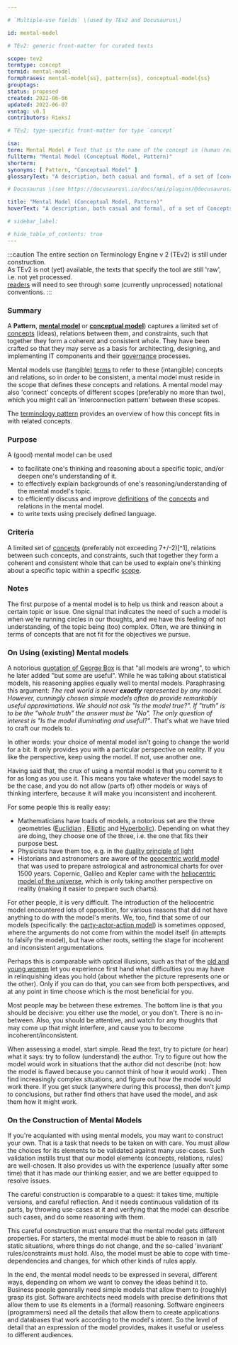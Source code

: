 ```yaml
---

# `Multiple-use fields` \(used by TEv2 and Docusaurus\)

id: mental-model

# TEv2: generic front-matter for curated texts

scope: tev2
termtype: concept
termid: mental-model
formphrases: mental-model{ss}, pattern{ss}, conceptual-model{ss}
grouptags:
status: proposed
created: 2022-06-06
updated: 2022-06-07
vsntag: v0.1
contributors: RieksJ

# TEv2: type-specific front-matter for type `concept`

isa:
term: Mental Model # Text that is the name of the concept in (human readable) texts.
fullterm: "Mental Model (Conceptual Model, Pattern)"
shorterm:
synonyms: [ Pattern, "Conceptual Model" ]
glossaryText: "A description, both casual and formal, of a set of [concepts](@) (ideas), relations between them, and constraints, that together form a coherent and consistent 'viewpoint', or 'way of thinking' about a certain topic."

# Docusaurus \(see https://docusaurus\.io/docs/api/plugins/@docusaurus/plugin-content-docs#markdown-front-matter\):

title: "Mental Model (Conceptual Model, Pattern)"
hoverText: "A description, both casual and formal, of a set of Concepts (ideas), relations between them, and constraints, that together form a coherent and consistent 'viewpoint', or 'way of thinking' about a certain topic."

# sidebar_label:

# hide_table_of_contents: true
---
```


:::caution
The entire section on Terminology Engine v 2 (TEv2) is still under construction.\
As TEv2 is not (yet) available, the texts that specify the tool are still 'raw', i.e. not yet
processed.\
[readers](@) will need to see through some (currently unprocessed) notational
conventions.
:::

### Summary

A **Pattern**, **[mental model](https://en.wikipedia.org/wiki/Mental_model)**
or **[conceptual model](https://en.wikipedia.org/wiki/Conceptual_model)**) captures a limited set
of [concepts](@) (ideas), relations between them, and constraints, such that together they form a
coherent and consistent whole. They have been crafted so that they may serve as a basis for
architecting, designing, and implementing IT components and their [governance](@) processes.

Mental models use (tangible) [terms](@) to refer to these (intangible) concepts and relations, so in
order to be consistent, a mental model must reside in the scope that defines these concepts and
relations. A mental model may also 'connect' concepts of different scopes (preferably no more than
two), which you might call an 'interconnection pattern' between these scopes.

The [terminology pattern](pattern-terminology@) provides an overview of how this concept fits in
with related concepts.

### Purpose

A (good) mental model can be used

- to facilitate one's thinking and reasoning about a specific topic, and/or deepen one's
  understanding of it.
- to effectively explain backgrounds of one's reasoning/understanding of the mental model's topic.
- to efficiently discuss and improve [definitions](@) of the [concepts](@) and relations in the
  mental model.
- to write texts using precisely defined language.

### Criteria

A limited set of [concepts](@) (preferably not exceeding 7+/-2)[^1], relations between such
concepts, and constraints, such that together they form a coherent and consistent whole that can be
used to explain one's thinking about a specific topic within a specific [scope](@).

### Notes

The first purpose of a mental model is to help us think and reason about a certain topic or issue.
One signal that indicates the need of such a model is when we're running circles in our thoughts,
and we have this feeling of not understanding, of the topic being (too) complex. Often, we are
thinking in terms of concepts that are not fit for the objectives we pursue.

### On Using (existing) Mental models

A
notorious [quotation of George Box](https://en.wikipedia.org/wiki/All_models_are_wrong#Quotations_of_George_Box)
is that "all models are wrong", to which he later added "but some are useful". While he was talking
about statistical models, his reasoning applies equally well to mental models. Paraphrasing this
argument: *The real world is never ***exactly*** represented by any model. However, cunningly chosen
simple models often do provide remarkably useful approximations. We should not ask "Is the model
true?". If "truth" is to be the "whole truth" the answer must be "No". The only question of interest
is "Is the model illuminating and useful?"*. That's what we have tried to craft our models to.

In other words: your choice of mental model isn't going to change the world for a bit. It only
provides you with a particular perspective on reality. If you like the perspective, keep using the
model. If not, use another one.

Having said that, the crux of using a mental model is that you commit to it for as long as you use
it. This means you take whatever the model says to be the case, and you do not allow (parts of)
other models or ways of thinking interfere, because it will make you inconsistent and incoherent.

For some people this is really easy:

- Mathematicians have loads of models, a notorious set are the three
  geometries ([Euclidian](https://en.wikipedia.org/wiki/Euclidean_geometry)
  , [Elliptic](https://en.wikipedia.org/wiki/Non-Euclidean_geometry#Elliptic_geometry)
  and [Hyperbolic](https://en.wikipedia.org/wiki/Non-Euclidean_geometry#Hyperbolic_geometry)).
  Depending on what they are doing, they choose one of the three, i.e. the one that fits their
  purpose best.
- Physicists have them too, e.g. in
  the [duality principle of light](https://en.wikipedia.org/wiki/Wave%E2%80%93particle_duality)
- Historians and astronomers are aware of
  the [geocentric world model](https://en.wikipedia.org/wiki/Geocentric_model) that was used to
  prepare astrological and astronomical charts for over 1500 years. Copernic, Galileo and Kepler
  came with the [heliocentric model of the universe](https://en.wikipedia.org/wiki/Heliocentrism),
  which is only taking another perspective on reality (making it easier to prepare such charts).

For other people, it is very difficult. The introduction of the heliocentric model encountered lots
of opposition, for various reasons that did not have anything to do with the model's merits. We,
too, find that some of our models (specifically: the [party-actor-action model](@)) is sometimes
opposed, where the arguments do not come from within the model itself (in attempts to falsify the
model), but have other roots, setting the stage for incoherent and inconsistent argumentations.

Perhaps this is comparable with optical illusions, such as that of
the [old and young women](https://www.google.com/search?source=univ&tbm=isch&q=optical+illusions+old+young+woman&fir=YIllsD9jihWxTM%252C1sZUL2jWNPvfxM%252C_%253BhsIzlU__RDe_nM%252Cyfw5Hii3UEmJHM%252C_%253Bk64g32oWxpYe8M%252CkqkPUja_z9NllM%252C_%253BFKMuqWLTX2wGtM%252CnTNCHp33apIpSM%252C_%253BEFfy6TSa8qgljM%252CPC_q2aBWJ95QfM%252C_%253BkFbAhDyYIR5MVM%252CWj0wk8hGQLHjWM%252C_%253BAX8XJjwDWQtyUM%252CiGJDEv3hShV9hM%252C_%253BeTsHDY5hHaPs9M%252CGOdBzeJDaJHS-M%252C_%253ByLBf8y95TCv1EM%252C0ZRLesUL5FW6sM%252C_%253Bg99V52yd0J1rOM%252CcYAag1F1qB6TaM%252C_%253BZHfvJXZFxHA4ZM%252CSqZ2N1ZFJLtPbM%252C_%253BXRMAn-j0tsUCvM%252C6vFweEnwB6_V1M%252C_%253BAoZByG4INAwYSM%252Cjhtnii31U6mWzM%252C_%253BCLrz5N2Kp8uAHM%252CmyjTMkeibmtg0M%252C_%253BpWT4mSz6-j-KOM%252CI0eh7eHVJVtHJM%252C_%253BPXcirTX8iQKiJM%252CP20yLZuYAjqV4M%252C_&usg=AI4_-kSPSjX9ixQFqsKa-4GnaDABoPxuKQ&sa=X&ved=2ahUKEwjr1tLOxZH4AhXfwAIHHSnuCXMQjJkEegQIAhAC&biw=1396&bih=665&dpr=1.38)
let you experience first hand what difficulties you may have in relinquishing ideas you hold (about
whether the picture represents one or the other). Only if you can do that, you can see from both
perspectives, and at any point in time choose which is the most beneficial for you.

Most people may be between these extremes. The bottom line is that you should be decisive: you
either use the model, or you don't. There is no in-between. Also, you should be attentive, and watch
for any thoughts that may come up that might interfere, and cause you to become
incoherent/inconsistent.

When assessing a model, start simple. Read the text, try to picture (or hear) what it says: try to
follow (understand) the author. Try to figure out how the model would work in situations that the
author did not describe (not: how the model is flawed because you cannot think of how it would work)
. Then find increasingly complex situations, and figure out how the model would work there. If you
get stuck (anywhere during this process), then don't jump to conclusions, but rather find others
that have used the model, and ask them how it might work.

### On the Construction of Mental Models

If you're acquianted with using mental models, you may want to construct your own. That is a task
that needs to be taken on with care. You must allow the choices for its elements to be validated
against many use-cases. Such validation instills trust that our model elements (concepts, relations,
rules) are well-chosen. It also provides us with the experience (usually after some time) that it
has made our thinking easier, and we are better equipped to resolve issues.

The careful construction is comparable to a quest: it takes time, multiple versions, and careful
reflection. And it needs continuous validation of its parts, by throwing use-cases at it and
verifying that the model can describe such cases, and do some reasoning with them.

This careful construction must ensure that the mental model gets different properties. For starters,
the mental model must be able to reason in (all) static situations, where things do not change, and
the so-called 'invariant' rules/constraints must hold. Also, the model must be able to cope with
time-dependencies and changes, for which other kinds of rules apply.

In the end, the mental model needs to be expressed in several, different ways, depending on whom we
want to convey the ideas behind it to. Business people generally need simple models that allow them
to (roughly) grasp its gist. Software architects need models with precise definitions that allow
them to use its elements in a (formal) reasoning. Software engineers (programmers) need all the
details that allow them to create applications and databases that work according to the model's
intent. So the level of detail that an expression of the model provides, makes it useful or useless
to different audiences.

